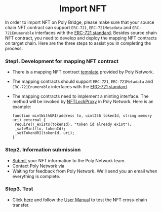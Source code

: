 <h1 align="center">Import NFT</h1>

In order to import NFT on Poly Bridge, please make sure that your source chain NFT contract can support `ERC-721`, `ERC-721Metadata` and `ERC-721Enumerable` interfaces with the [ERC-721 standard](https://eips.ethereum.org/EIPS/eip-721).
Besides source chain NFT contract, you need to develop and deploy the mapping NFT contracts on target chain. Here are the three steps to assist you in completing the process. 

### Step1. Development for mapping NFT contract
- There is a mapping NFT contract [template](https://github.com/polynetwork/nft-contracts/tree/main/contracts/erc721_template) provided by Poly Network.
- The mapping contracts should support `ERC-721`, `ERC-721Metadata` and `ERC-721Enumerable` interfaces with the [ERC-721 standard](https://eips.ethereum.org/EIPS/eip-721).
- The mapping contracts need to implement a minting interface. The method will be invoked by [NFTLockProxy](../../Core_Smart_Contract/Contract/NFTLockProxy.md) in Poly Network. Here is an example:

   ```solidity 
  function mintWithURI(address to, uint256 tokenId, string memory uri) external {
    require(!_exists(tokenId), "token id already exist");
    _safeMint(to, tokenId);
    _setTokenURI(tokenId, uri);
  }
  ```

  
### Step2. Information submission
- [Submit](https://docs.google.com/forms/d/e/1FAIpQLSfH1VcCAmdtjcQeCFjSXvYw7QS9MtsegzktyNmSvIPZzleSYg/viewform) your NFT information to the Poly Network team.
- Contact Poly Network via <a class="fab fa-discord" href= "https://discord.com/invite/y6MuEnq"></a>
- Waiting for feedback from Poly Network. We'll send you an email when everything is complete.

### Step3. Test 
- Click [here](https://bridge.poly.network/nft) and follow the [User Manual](../../Core_Smart_Contract/User_Manuals/NFT_Transaction.md) to test the NFT cross-chain transfer.
